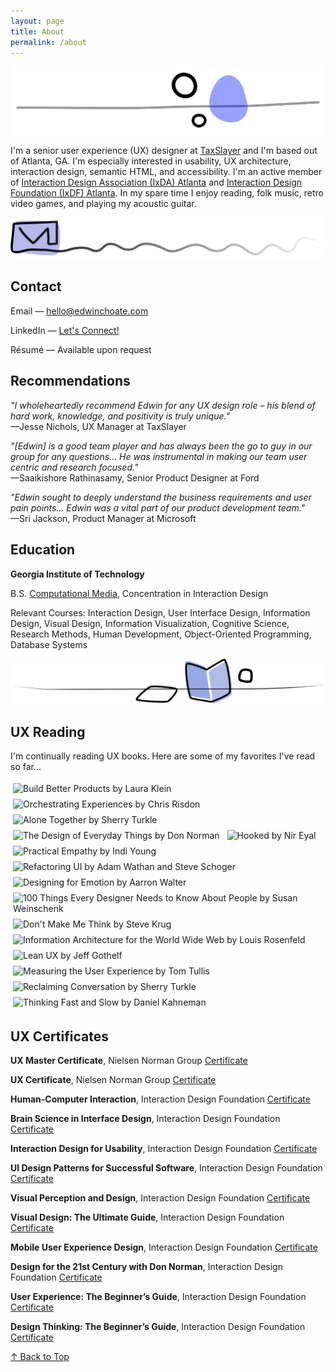 ```yaml
---
layout: page
title: About
permalink: /about
---
```


![](/assets/img/pebbles.png)

I'm a senior user experience (UX) designer at [TaxSlayer](https://www.taxslayer.com/) and I'm based out of Atlanta, GA. I'm especially interested in usability, UX architecture, interaction design, semantic HTML, and accessibility. I'm an active member of [Interaction Design Association (IxDA) Atlanta](https://ixda.org/local-groups/ixda-atlanta/) and [Interaction Design Foundation (IxDF) Atlanta](https://www.interaction-design.org/local-group/north-america/united-states/atlanta?r=edwin-choate). In my spare time I enjoy reading, folk music, retro video games, and playing my acoustic guitar.

![](/assets/img/squiggle-mail.png)

## Contact

Email &mdash; [hello@edwinchoate.com](mailto:hello@edwinchoate.com?subject=👋&nbsp;Hi,&nbsp;Edwin!)

LinkedIn &mdash; [Let's Connect!](https://www.linkedin.com/in/edwinchoate)

Résumé &mdash; Available upon request

## Recommendations

_"I wholeheartedly recommend Edwin for any UX design role – his blend of hard work, knowledge, and positivity is truly unique."_<br>
&mdash;Jesse Nichols, UX Manager at TaxSlayer

_"[Edwin] is a good team player and has always been the go to guy in our group for any questions... He was instrumental in making our team user centric and research focused."_<br>
&mdash;Saaikishore Rathinasamy, Senior Product Designer at Ford

_"Edwin sought to deeply understand the business requirements and user pain points... Edwin was a vital part of our product development team."_<br>
&mdash;Sri Jackson, Product Manager at Microsoft

## Education

**Georgia Institute of Technology**

B.S. [Computational Media](https://catalog.gatech.edu/programs/computational-media-bs/), Concentration in Interaction Design

Relevant Courses: Interaction Design, User Interface Design, Information Design, Visual Design, Information Visualization, Cognitive Science, Research Methods, Human Development, Object-Oriented Programming, Database Systems

![](/assets/img/squiggle-books.png)

## UX Reading

I'm continually reading UX books. Here are some of my favorites I've read so far...

<style> 
    .book { 
        width: 72px; 
        margin: 4px;
    } 
</style>

<img class="book" src="/assets/img/books/build-better-products.jpg" title="Build Better Products by Laura Klein">
<img class="book" src="/assets/img/books/orchestrating-experiences.jpg" title="Orchestrating Experiences by Chris Risdon">
<img class="book" src="/assets/img/books/alone-together.jpg" title="Alone Together by Sherry Turkle">
<img class="book" src="/assets/img/books/design-of-everyday-things.jpg" title="The Design of Everyday Things by Don Norman">
<img class="book" src="/assets/img/books/hooked.jpg" title="Hooked by Nir Eyal">
<img class="book" src="/assets/img/books/practical-empathy.jpg" title="Practical Empathy by Indi Young">
<img class="book" src="/assets/img/books/refactoring-UI.jpg" title="Refactoring UI by Adam Wathan and Steve Schoger">
<img class="book" src="/assets/img/books/design-for-emotion.jpg" title="Designing for Emotion by Aarron Walter">
<img class="book" src="/assets/img/books/100-things.jpg" title="100 Things Every Designer Needs to Know About People by Susan Weinschenk">
<img class="book" src="/assets/img/books/dont-make-me-think.jpg" title="Don't Make Me Think by Steve Krug">
<img class="book" src="/assets/img/books/information-architecture.jpg" title="Information Architecture for the World Wide Web by Louis Rosenfeld">
<img class="book" src="/assets/img/books/lean-ux.jpg" title="Lean UX by Jeff Gothelf">
<img class="book" src="/assets/img/books/measuring-the-ux.jpg" title="Measuring the User Experience by Tom Tullis">
<img class="book" src="/assets/img/books/reclaiming-conversation.jpg" title="Reclaiming Conversation by Sherry Turkle">
<img class="book" src="/assets/img/books/thinking-fast-and-slow.jpg" title="Thinking Fast and Slow by Daniel Kahneman">

## UX Certificates

**UX Master Certificate**, Nielsen Norman Group [Certificate](/assets/img/certificates/NNG-UX-Master-Certificate-Choate.jpg)

**UX Certificate**, Nielsen Norman Group [Certificate](/assets/img/certificates/NNG-UX-Certificate-Choate.jpg)

**Human-Computer Interaction**, Interaction Design Foundation [Certificate](/assets/img/certificates/course-certificate-human-computer-interaction.jpg)

**Brain Science in Interface Design**, Interaction Design Foundation [Certificate](/assets/img/certificates/course-certificate-the-brain-and-technology-brain-science-in-interface-design.jpg)

**Interaction Design for Usability**, Interaction Design Foundation [Certificate](/assets/img/certificates/course-certificate-interaction-design-for-usability.jpg)

**UI Design Patterns for Successful Software**, Interaction Design Foundation [Certificate](/assets/img/certificates/course-certificate-ui-design-patterns-for-successful-software.jpg)

**Visual Perception and Design**, Interaction Design Foundation [Certificate](/assets/img/certificates/course-certificate-the-ultimate-guide-to-visual-perception-and-design.jpg)

**Visual Design: The Ultimate Guide**, Interaction Design Foundation [Certificate](/assets/img/certificates/course-certificate-visual-design-the-ultimate-guide.jpg)

**Mobile User Experience Design**, Interaction Design Foundation [Certificate](/assets/img/certificates/course-certificate-mobile-user-experience-design.jpg)

**Design for the 21st Century with Don Norman**, Interaction Design Foundation [Certificate](/assets/img/certificates/course-certificate-design-for-the-21st-century.jpg)

**User Experience: The Beginner’s Guide**, Interaction Design Foundation [Certificate](/assets/img/certificates/course-certificate-user-experience-the-beginner-s-guide.jpg)

**Design Thinking: The Beginner’s Guide**, Interaction Design Foundation [Certificate](/assets/img/certificates/course-certificate-design-thinking-the-beginner-s-guide.jpg)

[&uarr; Back to Top](#top)
